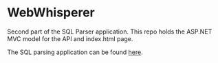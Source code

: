 # WebWhisperer

Second part of the SQL Parser application.
This repo holds the ASP.NET MVC model for the API and index.html page.

The SQL parsing application can be found [here](https://github.com/MikolasFromm/NaturalSQLParser).
